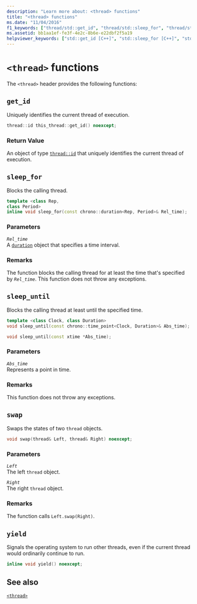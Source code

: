 ```yaml
---
description: "Learn more about: <thread> functions"
title: "<thread> functions"
ms.date: "11/04/2016"
f1_keywords: ["thread/std::get_id", "thread/std::sleep_for", "thread/std::sleep_until", "thread/std::swap", "thread/std::yield"]
ms.assetid: bb1aa1ef-fe3f-4e2c-8b6e-e22dbf2f5a19
helpviewer_keywords: ["std::get_id [C++]", "std::sleep_for [C++]", "std::sleep_until [C++]", "std::swap [C++]", "std::yield [C++]"]
---
```

# `<thread>` functions

The `<thread>` header provides the following functions:

## <a name="get_id"></a> `get_id`

Uniquely identifies the current thread of execution.

```cpp
thread::id this_thread::get_id() noexcept;
```

### Return Value

An object of type [`thread::id`](thread-class.md#id_class) that uniquely identifies the current thread of execution.

## <a name="sleep_for"></a> `sleep_for`

Blocks the calling thread.

```cpp
template <class Rep,
class Period>
inline void sleep_for(const chrono::duration<Rep, Period>& Rel_time);
```

### Parameters

*`Rel_time`*\
A [`duration`](duration-class.md) object that specifies a time interval.

### Remarks

The function blocks the calling thread for at least the time that's specified by *`Rel_time`*. This function does not throw any exceptions.

## <a name="sleep_until"></a> `sleep_until`

Blocks the calling thread at least until the specified time.

```cpp
template <class Clock, class Duration>
void sleep_until(const chrono::time_point<Clock, Duration>& Abs_time);

void sleep_until(const xtime *Abs_time);
```

### Parameters

*`Abs_time`*\
Represents a point in time.

### Remarks

This function does not throw any exceptions.

## <a name="swap"></a> `swap`

Swaps the states of two `thread` objects.

```cpp
void swap(thread& Left, thread& Right) noexcept;
```

### Parameters

*`Left`*\
The left `thread` object.

*`Right`*\
The right `thread` object.

### Remarks

The function calls `Left.swap(Right)`.

## <a name="yield"></a> `yield`

Signals the operating system to run other threads, even if the current thread would ordinarily continue to run.

```cpp
inline void yield() noexcept;
```

## See also

[`<thread>`](thread.md)
